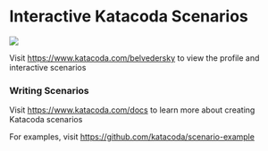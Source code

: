 # Interactive Katacoda Scenarios

[![](http://shields.katacoda.com/katacoda/belvedersky/count.svg)](https://www.katacoda.com/belvedersky "Get your profile on Katacoda.com")

Visit https://www.katacoda.com/belvedersky to view the profile and interactive scenarios

### Writing Scenarios
Visit https://www.katacoda.com/docs to learn more about creating Katacoda scenarios

For examples, visit https://github.com/katacoda/scenario-example
